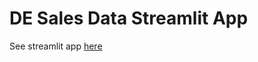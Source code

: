 # DE Sales Data Streamlit App

See streamlit app [here](https://de-sales-data-project-daqhyjinrmwf6br9ws4f3y.streamlit.app/)